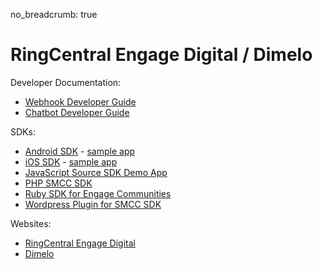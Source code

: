 no_breadcrumb: true

# RingCentral Engage Digital / Dimelo

Developer Documentation:

* [Webhook Developer Guide](dimelo_webhook)
* [Chatbot Developer Guide](dimelo_chatbot)

SDKs:

* [Android SDK](https://github.com/dimelo/Dimelo-Android) - [sample app](https://github.com/dimelo/Dimelo-Android-SampleApp)
* [iOS SDK](https://github.com/dimelo/Dimelo-iOS) - [sample app](https://github.com/dimelo/Dimelo-iOS-SampleApp)
* [JavaScript Source SDK Demo App](https://github.com/dimelo/demo-source-sdk-implementation)
* [PHP SMCC SDK](https://github.com/dimelo/sdk)
* [Ruby SDK for Engage Communities](https://github.com/dimelo/dimelo_ccp_api)
* [Wordpress Plugin for SMCC SDK](https://github.com/dimelo/wordpress-smcc-sdk)

Websites:

* [RingCentral Engage Digital](https://www.ringcentral.com/digital-customer-engagement.html)
* [Dimelo](https://www.dimelo.com/en/)
